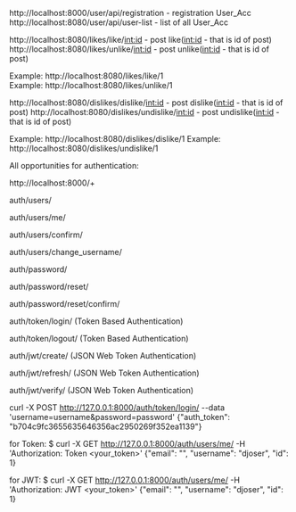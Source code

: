 http://localhost:8000/user/api/registration - registration User_Acc
http://localhost:8080/user/api/user-list - list of all User_Acc

http://localhost:8080/likes/like/<int:id> - post like(<int:id> - that is id of post)              
http://localhost:8080/likes/unlike/<int:id> - post unlike(<int:id> - that is id of post)

Example: http://localhost:8080/likes/like/1                     
Example: http://localhost:8080/likes/unlike/1

http://localhost:8080/dislikes/dislike/<int:id> - post dislike(<int:id> - that is id of post)
http://localhost:8080/dislikes/undislike/<int:id> - post undislike(<int:id> - that is id of post)

Example: http://localhost:8080/dislikes/dislike/1
Example: http://localhost:8080/dislikes/undislike/1


All opportunities for authentication:

http://localhost:8000/+

auth/users/

auth/users/me/

auth/users/confirm/

auth/users/change_username/

auth/password/

auth/password/reset/

auth/password/reset/confirm/

auth/token/login/ (Token Based Authentication)

auth/token/logout/ (Token Based Authentication)

auth/jwt/create/ (JSON Web Token Authentication)

auth/jwt/refresh/ (JSON Web Token Authentication)

auth/jwt/verify/ (JSON Web Token Authentication)


curl -X POST http://127.0.0.1:8000/auth/token/login/ --data 'username=username&password=password'
{"auth_token": "b704c9fc3655635646356ac2950269f352ea1139"}

for Token:
$ curl -X GET http://127.0.0.1:8000/auth/users/me/ -H 'Authorization: Token <your_token>'
{"email": "", "username": "djoser", "id": 1}

for JWT:
$ curl -X GET http://127.0.0.1:8000/auth/users/me/ -H 'Authorization: JWT <your_token>'
{"email": "", "username": "djoser", "id": 1}
